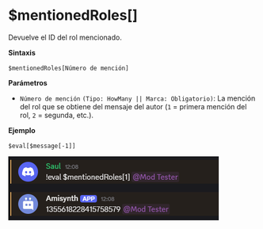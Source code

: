 # $mentionedRoles[]

Devuelve el ID del rol mencionado.

**Sintaxis**
```
$mentionedRoles[Número de mención]
```

**Parámetros**
- `Número de mención` `(Tipo: HowMany || Marca: Obligatorio)`: La mención del rol que se obtiene del mensaje del autor (`1` = primera mención del rol, `2` = segunda, etc.).

**Ejemplo**
```
$eval[$message[-1]]
```

![alt text](image-118.png)